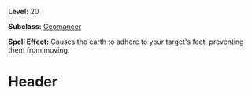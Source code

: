 <!-- TITLE: Spell: Root -->
<!-- SUBTITLE:  -->

**Level:** 20

**Subclass:** [Geomancer](geomancer)

**Spell Effect:** Causes the earth to adhere to your target's feet, preventing them from moving.

# Header
